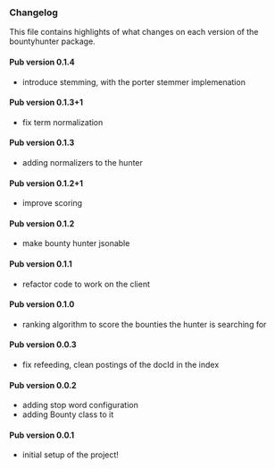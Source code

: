 ### Changelog ###

This file contains highlights of what changes on each version of the bountyhunter package.

#### Pub version 0.1.4 ####

- introduce stemming, with the porter stemmer implemenation

#### Pub version 0.1.3+1 ####

- fix term normalization

#### Pub version 0.1.3 ####

- adding normalizers to the hunter

#### Pub version 0.1.2+1 ####

- improve scoring

#### Pub version 0.1.2 ####

- make bounty hunter jsonable

#### Pub version 0.1.1 ####

- refactor code to work on the client

#### Pub version 0.1.0 ####

- ranking algorithm to score the bounties the hunter is searching for

#### Pub version 0.0.3 ####

- fix refeeding, clean postings of the docId in the index

#### Pub version 0.0.2 ####

- adding stop word configuration
- adding Bounty class to it

#### Pub version 0.0.1 ####

- initial setup of the project!